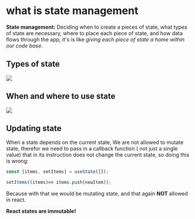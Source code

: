 # what is state management

**State management:** Deciding when to create a pieces of state, what types of state are necessary, where to place each piece of state, and how data flows through the app,  it's is like *giving each piece of state a home within our code base*.

## Types of state

![](https://i.imgur.com/C6nZqnJ.png)

## When and where to use state

![](https://i.imgur.com/ro5dbbb.png)

## Updating state

When a state depends on the current state, We are not allowed to mutate state, therefor we need to pass in a callback function ( not just a single value) that in its instruction does not change the current state, so doing this is wrong: 

```jsx
const [items, setItems] = useState([]);

setItems((items)=> items.push(newItem));
```

Because with that we would be mutating state, and that again **NOT** allowed in react.

**React states are immutable!**


